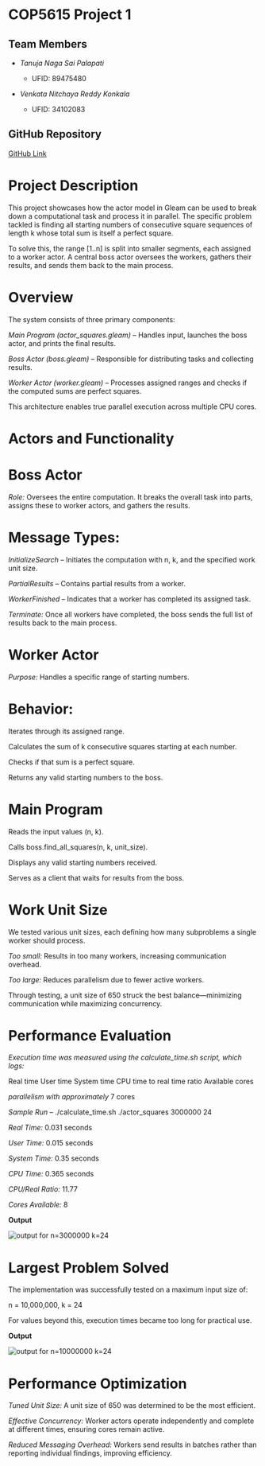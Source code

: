 # COP5615 Project 1

## Team Members

- *Tanuja Naga Sai Palapati*  
  - UFID: 89475480

- *Venkata Nitchaya Reddy Konkala*  
  - UFID: 34102083

## GitHub Repository

[GitHub Link](https://github.com/Nitchaya-Reddy/COP5615-DOSP-Project-1)


# Project Description

This project showcases how the actor model in Gleam can be used to break down a computational task and process it in parallel. The specific problem tackled is finding all starting numbers of consecutive square sequences of length k whose total sum is itself a perfect square.

To solve this, the range [1..n] is split into smaller segments, each assigned to a worker actor. A central boss actor oversees the workers, gathers their results, and sends them back to the main process.

# Overview

The system consists of three primary components:

*Main Program (actor_squares.gleam)* – Handles input, launches the boss actor, and prints the final results.

*Boss Actor (boss.gleam)* – Responsible for distributing tasks and collecting results.

*Worker Actor (worker.gleam)* – Processes assigned ranges and checks if the computed sums are perfect squares.

This architecture enables true parallel execution across multiple CPU cores.

# Actors and Functionality

# Boss Actor

*Role:* Oversees the entire computation. It breaks the overall task into parts, assigns these to worker actors, and gathers the results.

# Message Types:

*InitializeSearch* – Initiates the computation with n, k, and the specified work unit size.

*PartialResults* – Contains partial results from a worker.

*WorkerFinished* – Indicates that a worker has completed its assigned task.

*Terminate:* Once all workers have completed, the boss sends the full list of results back to the main process.

# Worker Actor

*Purpose:* Handles a specific range of starting numbers.

# Behavior:

Iterates through its assigned range.

Calculates the sum of k consecutive squares starting at each number.

Checks if that sum is a perfect square.

Returns any valid starting numbers to the boss.

# Main Program

Reads the input values (n, k).

Calls boss.find_all_squares(n, k, unit_size).

Displays any valid starting numbers received.

Serves as a client that waits for results from the boss.

# Work Unit Size

We tested various unit sizes, each defining how many subproblems a single worker should process.

*Too small:* Results in too many workers, increasing communication overhead.

*Too large:* Reduces parallelism due to fewer active workers.

Through testing, a unit size of 650 struck the best balance—minimizing communication while maximizing concurrency.

# Performance Evaluation

*Execution time was measured using the calculate_time.sh script, which logs:*

Real time
User time
System time
CPU time to real time ratio
Available cores

*parallelism with approximately* 7 cores

*Sample Run* – ./calculate_time.sh ./actor_squares 3000000 24

*Real Time:* 0.031 seconds

*User Time:* 0.015 seconds

*System Time:* 0.35 seconds

*CPU Time:* 0.365 seconds

*CPU/Real Ratio:* 11.77

*Cores Available:* 8

**Output** 

![output for n=3000000 k=24](./Example.jpeg)

# Largest Problem Solved

The implementation was successfully tested on a maximum input size of:

n = 10,000,000, k = 24

For values beyond this, execution times became too long for practical use.

**Output** 

![output for n=10000000 k=24](./output.png)

# Performance Optimization

*Tuned Unit Size:* A unit size of 650 was determined to be the most efficient.

*Effective Concurrency:* Worker actors operate independently and complete at different times, ensuring cores remain active.

*Reduced Messaging Overhead:* Workers send results in batches rather than reporting individual findings, improving efficiency.

